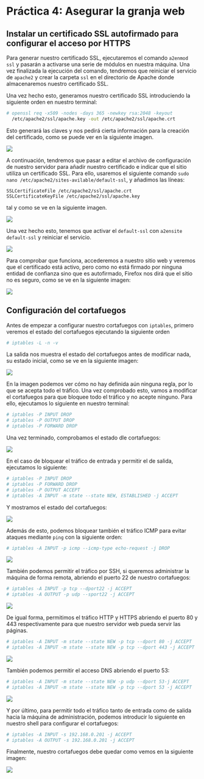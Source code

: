 # Práctica 4: Asegurar la granja web

## Instalar un certificado SSL autofirmado para configurar el acceso por HTTPS

Para generar nuestro certificado SSL, ejecutaremos el comando `a2enmod ssl` y pasarán a activarse una serie de módulos en nuestra máquina. Una vez finalizada la ejecución del comando, tendremos que reiniciar el servicio de `apache2` y crear la carpeta `ssl` en el directorio de Apache donde almacenaremos nuestro certificado SSL.

Una vez hecho esto, generamos nuestro certificado SSL introduciendo la siguiente orden en nuestro terminal:

```bash
# openssl req -x509 -nodes -days 365 -newkey rsa:2048 -keyout 
  /etc/apache2/ssl/apache.key -out /etc/apache2/ssl/apache.crt
```

Esto generará las claves y nos pedirá cierta información para la creación del certificado, como se puede ver en la siguiente imagen.

![](enable_ssl.png)

A continuación, tendremos que pasar a editar el archivo de configuración de nuestro servidor para añadir nuestro certificado e indicar que el sitio utiliza un certificado SSL. Para ello, usaremos el siguiente comando `sudo nano /etc/apache2/sites-avilable/default-ssl`, y añadimos las líneas:
```
SSLCertificateFile /etc/apache2/ssl/apache.crt
SSLCertificateKeyFile /etc/apache2/ssl/apache.key
```
tal y como se ve en la siguiente imagen.

![](default-ssl-conf.png)

Una vez hecho esto, tenemos que activar el `default-ssl` con `a2ensite default-ssl` y reiniciar el servicio. 

![](activate_ssl.png)

Para comprobar que funciona, accederemos a nuestro sitio web y veremos que el certificado está activo, pero como no está firmado por ninguna entidad de confianza sino que es autofirmado, Firefox nos dirá que el sitio no es seguro, como se ve en la siguiente imagen:

![](self-signed.png)

## Configuración del cortafuegos

Antes de empezar a configurar nuestro cortafuegos con `iptables`, primero veremos el estado del cortafuegos ejecutando la siguiente orden

```bash
# iptables -L -n -v
```

La salida nos muestra el estado del cortafuegos antes de modificar nada, su estado inicial, como se ve en la siguiente imagen:

![](init_iptables.png)

En la imagen podemos ver cómo no hay definida aún ninguna regla, por lo que se acepta todo el tráfico. Una vez comprobado esto, vamos a modificar el cortafuegos para que bloquee todo el tráfico y no acepte ninguno. Para ello, ejecutamos lo siguiente en nuestro terminal:

```bash
# iptables -P INPUT DROP
# iptables -P OUTPUT DROP
# iptables -P FORWARD DROP
```

Una vez terminado, comprobamos el estado dle cortafuegos:

![](drop_traffic.png)

En el caso de bloquear el tráfico de entrada y permitir el de salida, ejecutamos lo siguiente: 

```bash
# iptables -P INPUT DROP
# iptables -P FORWARD DROP
# iptables -P OUTPUT ACCEPT
# iptables -A INPUT -m state --state NEW, ESTABLISHED -j ACCEPT 
```

Y mostramos el estado del cortafuegos:

![](block_input_traffic.png)

Además de esto, podemos bloquear también el tráfico ICMP para evitar ataques mediante `ping` con la siguiente orden:

```bash
# iptables -A INPUT -p icmp --icmp-type echo-request -j DROP
```

![](block_icmp.png)

También podemos permitir el tráfico por SSH, si queremos administrar la máquina de forma remota, abriendo el puerto 22 de nuestro cortafuegos:

```bash
# iptables -A INPUT -p tcp --dport22 -j ACCEPT
# iptables -A OUTPUT -p udp --sport22 -j ACCEPT
```

![](accept_ssh.png)

De igual forma, permitimos el tráfico HTTP y HTTPS abriendo el puerto 80 y 443 respectivamente para que nuestro servidor web pueda servir las páginas.

```bash
# iptables -A INPUT -m state --state NEW -p tcp --dport 80 -j ACCEPT
# iptables -A INPUT -m state --state NEW -p tcp --dport 443 -j ACCEPT
```

![](accept_http.png)

También podemos permitir el acceso DNS abriendo el puerto 53:

```bash
# iptables -A INPUT -m state --state NEW -p udp --dport 53-j ACCEPT
# iptables -A INPUT -m state --state NEW -p tcp --dport 53 -j ACCEPT
``` 

![](accept_dns.png)

Y por último, para permitir todo el tráfico tanto de entrada como de salida hacia la máquina de administración, podemos introducir lo siguiente en nuestro shell para configurar el cortafuegos:

```bash
# iptables -A INPUT -s 192.168.0.201 -j ACCEPT
# iptables -A OUTPUT -s 192.168.0.201 -j ACCEPT
```

Finalmente, nuestro cortafuegos debe quedar como vemos en la siguiente imagen:

![](accept_admin.png)
